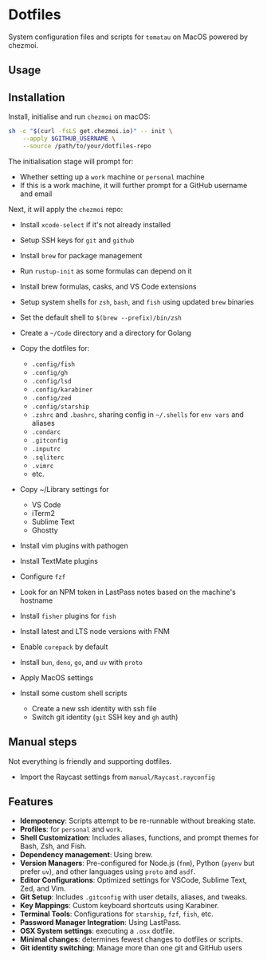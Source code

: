# Dotfiles

System configuration files and scripts for `tomatau` on MacOS powered by chezmoi.

## Usage

## Installation

Install, initialise and run `chezmoi` on macOS:

```bash
sh -c "$(curl -fsLS get.chezmoi.io)" -- init \
	--apply $GITHUB_USERNAME \
	--source /path/to/your/dotfiles-repo
```

The initialisation stage will prompt for:

- Whether setting up a `work` machine or `personal` machine
- If this is a work machine, it will further prompt for a GitHub username and email

Next, it will apply the `chezmoi` repo:

- Install `xcode-select` if it's not already installed
- Setup SSH keys for `git` and `github`
- Install `brew` for package management
- Run `rustup-init` as some formulas can depend on it
- Install brew formulas, casks, and VS Code extensions
- Setup system shells for `zsh`, `bash`, and `fish` using updated `brew` binaries
- Set the default shell to `$(brew --prefix)/bin/zsh`
- Create a `~/Code` directory and a directory for Golang
- Copy the dotfiles for:

  - `.config/fish`
  - `.config/gh`
  - `.config/lsd`
  - `.config/karabiner`
  - `.config/zed`
  - `.config/starship`
  - `.zshrc` and `.bashrc`, sharing config in `~/.shells` for `env vars` and aliases
  - `.condarc`
  - `.gitconfig`
  - `.inputrc`
  - `.sqliterc`
  - `.vimrc`
  - etc.

- Copy ~/Library settings for
  - VS Code
  - iTerm2
  - Sublime Text
  - Ghostty
- Install vim plugins with pathogen
- Install TextMate plugins
- Configure `fzf`
- Look for an NPM token in LastPass notes based on the machine's hostname
- Install `fisher` plugins for `fish`
- Install latest and LTS node versions with FNM
- Enable `corepack` by default
- Install `bun`, `deno`, `go`, and `uv` with `proto`
- Apply MacOS settings
- Install some custom shell scripts
  - Create a new ssh identity with ssh file
  - Switch git identity (`git` SSH key and `gh` auth)

## Manual steps

Not everything is friendly and supporting dotfiles.

- Import the Raycast settings from `manual/Raycast.rayconfig`

## Features

- **Idempotency**: Scripts attempt to be re-runnable without breaking state.
- **Profiles**: for `personal` and `work`.
- **Shell Customization**: Includes aliases, functions, and prompt themes for Bash, Zsh, and Fish.
- **Dependency management**: Using brew.
- **Version Managers**: Pre-configured for Node.js (`fnm`), Python (`pyenv` but prefer `uv`), and other languages using `proto` and `asdf`.
- **Editor Configurations**: Optimized settings for VSCode, Sublime Text, Zed, and Vim.
- **Git Setup**: Includes `.gitconfig` with user details, aliases, and tweaks.
- **Key Mappings**: Custom keyboard shortcuts using Karabiner.
- **Terminal Tools**: Configurations for `starship`, `fzf`, `fish`, etc.
- **Password Manager Integration**: Using LastPass.
- **OSX System settings**: executing a `.osx` dotfile.
- **Minimal changes**: determines fewest changes to dotfiles or scripts.
- **Git identity switching**: Manage more than one git and GitHub users
